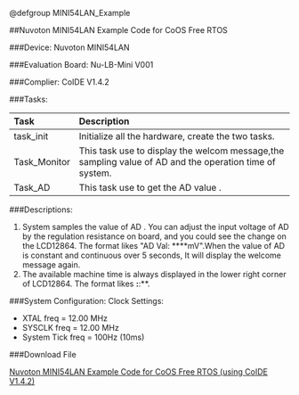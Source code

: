 @defgroup MINI54LAN_Example

##Nuvoton MINI54LAN Example Code for CoOS Free RTOS

###Device:
Nuvoton MINI54LAN

###Evaluation Board:
Nu-LB-Mini V001

###Complier:
CoIDE V1.4.2

###Tasks:

Task|Description
:--|:--
task_init|Initialize all the hardware, create the two tasks. 
Task_Monitor|This task use to display the welcom message,the sampling value of AD and the operation time of system.
Task_AD|This task use to get the AD value .

###Descriptions:
1. System samples the value of AD . You can adjust the input voltage of AD by the regulation resistance on board, and you could see the change on the LCD12864. The format likes "AD Val: ****mV".When the value of AD is constant and continuous over 5 seconds, It will display the welcome message again.
2. The available machine time is always displayed in the lower right corner of LCD12864. The format likes **:**:**.

###System Configuration:
Clock Settings:

- XTAL   freq       = 12.00 MHz
- SYSCLK freq       = 12.00 MHz
- System Tick freq = 100Hz (10ms)

###Download File

[Nuvoton MINI54LAN Example Code for CoOS Free RTOS (using CoIDE V1.4.2)](http://www.coocox.org/download/downloadfile/CoOS/Demo/mini51_CoOS.zip)
